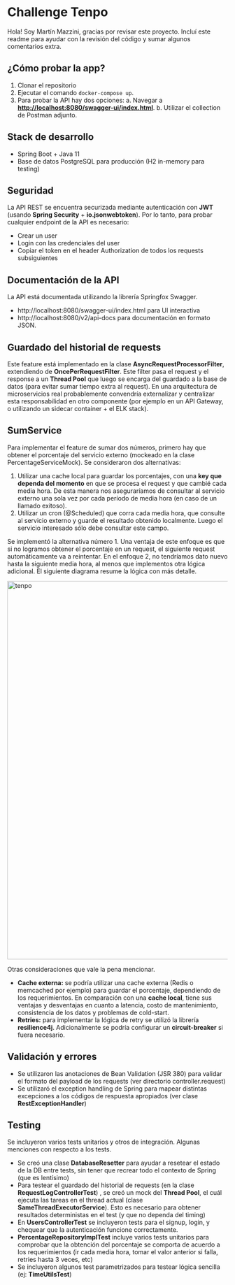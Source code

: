 
# Challenge Tenpo
Hola! Soy Martín Mazzini, gracias por revisar este proyecto. Incluí este readme para ayudar con la revisión del código y sumar algunos comentarios extra.


## ¿Cómo probar la app?
  

 1. Clonar el repositorio
 2. Ejecutar el comando `docker-compose up`. 
 3. Para probar la API hay dos opciones:
	 a. Navegar a **[http://localhost:8080/swagger-ui/index.html](http://localhost:8081/swagger-ui/index.html)**. 
	 b. Utilizar el collection de Postman adjunto. 

  
## Stack de desarrollo

 - Spring Boot + Java 11
 - Base de datos PostgreSQL para producción (H2 in-memory para testing)

  
## Seguridad  
La API REST se encuentra securizada mediante autenticación con **JWT** (usando **Spring Security** + **io.jsonwebtoken**). Por lo tanto, para probar cualquier endpoint de la API es necesario:

 - Crear un user
 - Login con las credenciales del user
 - Copiar el token en el header Authorization de todos los requests subsiguientes
  
## Documentación de la API  
La API está documentada utilizando la librería Springfox Swagger. 
 - http://localhost:8080/swagger-ui/index.html para UI interactiva
 - http://localhost:8080/v2/api-docs para documentación en formato JSON.    
  
## Guardado del historial de requests
Este feature está implementado en la clase **AsyncRequestProcessorFilter**, extendiendo de **OncePerRequestFilter**. Este filter pasa el request y el response a un **Thread Pool** que luego se encarga del guardado a la base de datos (para evitar sumar tiempo extra al request). En una arquitectura de microservicios real probablemente convendría externalizar y centralizar esta responsabilidad en otro componente (por ejemplo en un API Gateway, o utilizando un sidecar container + el ELK stack).


## SumService
Para implementar el feature de sumar dos números, primero hay que obtener el porcentaje del servicio externo (mockeado en la clase PercentageServiceMock).  Se consideraron dos alternativas:
 1. Utilizar una cache local para guardar los porcentajes, con una **key que dependa del momento** en que se procesa el request y que cambié cada media hora. De esta manera nos aseguraríamos de consultar al servicio externo una sola vez por cada período de media hora (en caso de un llamado exitoso).
 2. Utilizar un cron (@Scheduled) que corra cada media hora, que consulte al servicio externo y guarde el resultado obtenido localmente. Luego el servicio interesado sólo debe consultar este campo.
 
Se implementó la alternativa número 1. Una ventaja de este enfoque es que si no logramos obtener el porcentaje en un request, el siguiente request automáticamente va a reintentar. En el enfoque 2, no tendríamos dato nuevo hasta la siguiente media hora, al menos que implementos otra lógica adicional. El siguiente diagrama resume la lógica con más detalle.

<img width="866" alt="tenpo" src="https://user-images.githubusercontent.com/25701657/197357502-b8d438c6-f81f-402a-8b3b-473062e5d754.png">



Otras consideraciones que vale la pena mencionar.

 - **Cache externa:** se podría utilizar una cache externa (Redis o memcached por ejemplo) para guardar el porcentaje, dependiendo de los requerimientos. En comparación con una **cache local**, tiene sus ventajas y desventajas en cuanto a latencia, costo de mantenimiento, consistencia de los datos y problemas de cold-start.
 - **Retries:** para implementar la lógica de retry se utilizó la librería **resilience4j**. Adicionalmente se podría configurar un **circuit-breaker** si fuera necesario.
  
## Validación y errores
 - Se utilizaron las anotaciones de Bean Validation (JSR 380) para validar el formato del payload de los requests (ver directorio controller.request)
 - Se utilizaró el exception handling de Spring para mapear distintas excepciones a los códigos de respuesta apropiados (ver clase **RestExceptionHandler**)
  
## Testing  
Se incluyeron varios tests unitarios y otros de integración. Algunas menciones con respecto a los tests.
 - Se creó una clase **DatabaseResetter** para ayudar a resetear el estado de la DB entre tests, sin tener que recrear todo el contexto de Spring (que es lentísimo)
 - Para testear el guardado del historial de requests (en la clase **RequestLogControllerTest**) , se creó un mock del **Thread Pool**, el cuál ejecuta las tareas en el thread actual (clase **SameThreadExecutorService**). Esto es necesario para obtener resultados deterministas en el test (y que no dependa del timing)
 - En **UsersControllerTest** se incluyeron tests para el signup, login, y chequear que la autenticación funcione correctamente.
 - **PercentageRepositoryImplTest** incluye varios tests unitarios para comprobar que la obtención del porcentaje se comporta de acuerdo a los requerimientos (ir cada media hora, tomar el valor anterior si falla, retries hasta 3 veces, etc)
 - Se incluyeron algunos test parametrizados para testear lógica sencilla (ej: **TimeUtilsTest**)
 

  
